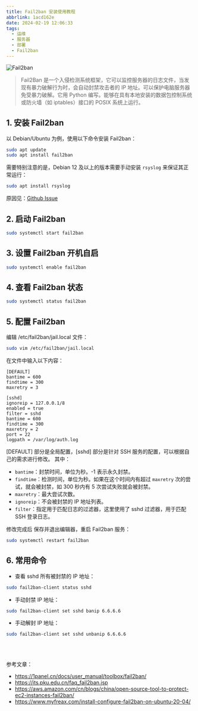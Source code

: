 ```yaml
---
title: Fail2ban 安装使用教程
abbrlink: 1acd162e
date: 2024-02-19 12:06:33
tags:
  - 运维
  - 服务器
  - 部署
  - Fail2ban
---
```


![Fail2ban](fail2ban.webp)

> Fail2Ban 是一个入侵检测系统框架，它可以监控服务器的日志文件，当发现有暴力破解行为时，会自动封禁攻击者的 IP 地址。可以保护电脑服务器免受暴力破解。它用 Python 编写。能够在具有本地安装的数据包控制系统或防火墙（如 iptables）接口的 POSIX 系统上运行。

## 1. 安装 Fail2ban

以 Debian/Ubuntu 为例，使用以下命令安装 Fail2ban：
```bash
sudo apt update
sudo apt install fail2ban
```

需要特别注意的是，Debian 12 及以上的版本需要手动安装 `rsyslog` 来保证其正常运行：
```bash
sudo apt install rsyslog
```
原因见：[Github Issue](https://github.com/fail2ban/fail2ban/issues/3292)

## 2. 启动 Fail2ban

```bash
sudo systemctl start fail2ban
```

## 3. 设置 Fail2ban 开机自启

```bash
sudo systemctl enable fail2ban
```

## 4. 查看 Fail2ban 状态

```bash
sudo systemctl status fail2ban
```

## 5. 配置 Fail2ban

编辑 /etc/fail2ban/jail.local 文件：
```bash
sudo vim /etc/fail2ban/jail.local
```

在文件中输入以下内容：
```
[DEFAULT]
bantime = 600
findtime = 300
maxretry = 3

[sshd]
ignoreip = 127.0.0.1/8
enabled = true
filter = sshd
bantime = 600
findtime = 300
maxretry = 2
port = 22
logpath = /var/log/auth.log
```

[DEFAULT] 部分是全局配置，[sshd] 部分是针对 SSH 服务的配置，可以根据自己的需求进行修改。
其中：
- `bantime`：封禁时间，单位为秒。-1 表示永久封禁。
- `findtime`：检测时间，单位为秒。如果在这个时间内有超过 `maxretry` 次的尝试，就会被封禁，如 300 秒内有 5 次尝试失败就会被封禁。
- `maxretry`：最大尝试次数。
- `ignoreip`：不会被封禁的 IP 地址列表。
- `filter`：指定用于匹配日志的过滤器，这里使用了 sshd 过滤器，用于匹配 SSH 登录日志。

修改完成后 保存并退出编辑器，重启 Fail2ban 服务：
```bash
sudo systemctl restart fail2ban
```

## 6. 常用命令

- 查看 sshd 所有被封禁的 IP 地址：
```bash
sudo fail2ban-client status sshd
```

- 手动封禁 IP 地址：
```bash
sudo fail2ban-client set sshd banip 6.6.6.6
```

- 手动解封 IP 地址：
```bash
sudo fail2ban-client set sshd unbanip 6.6.6.6
```


<br><br>


参考文章：
- https://1panel.cn/docs/user_manual/toolbox/fail2ban/
- https://its.pku.edu.cn/faq_fail2ban.jsp
- https://aws.amazon.com/cn/blogs/china/open-source-tool-to-protect-ec2-instances-fail2ban/
- https://www.myfreax.com/install-configure-fail2ban-on-ubuntu-20-04/
